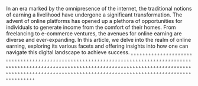 In an era marked by the omnipresence of the internet, the traditional notions of earning a livelihood have undergone a significant transformation. The advent of online platforms has opened up a plethora of opportunities for individuals to generate income from the comfort of their homes. From freelancing to e-commerce ventures, the avenues for online earning are diverse and ever-expanding. In this article, we delve into the realm of online earning, exploring its various facets and offering insights into how one can navigate this digital landscape to achieve success.
<a href="https://marketingautomation1138.wordpress.com/">.</a>
<a href="https://marketingautomation1159.wordpress.com/">.</a>
<a href="https://marketingautomation1155.wordpress.com/">.</a>
<a href="https://marketingautomation1151.wordpress.com/">.</a>
<a href="https://marketingautomation1160.wordpress.com/">.</a>
<a href="https://marketingautomation11352.wordpress.com/">.</a>
<a href="https://marketingautomation1156.wordpress.com/">.</a>
<a href="https://marketingautomation1157.wordpress.com/">.</a>
<a href="https://marketingautomation1153.wordpress.com/">.</a>
<a href="https://marketingautomation1158.wordpress.com/">.</a>
<a href="https://marketingautomation1154.wordpress.com/">.</a>
<a href="https://marketingautomation1134.wordpress.com/">.</a>
<a href="https://marketingautomation1199.wordpress.com/">.</a>
<a href="https://marketingautomation1195.wordpress.com/">.</a>
<a href="https://marketingautomation1191.wordpress.com/">.</a>
<a href="https://marketingautomation1200.wordpress.com/">.</a>
<a href="https://marketingautomation1196.wordpress.com/">.</a>
<a href="https://marketingautomation1192.wordpress.com/">.</a>
<a href="https://marketingautomation1197.wordpress.com/">.</a>
<a href="https://marketingautomation1193.wordpress.com/">.</a>
<a href="https://marketingautomation1198.wordpress.com/">.</a>
<a href="https://marketingautomation1194.wordpress.com/">.</a>
<a href="https://marketingautomation1130.wordpress.com/">.</a>
<a href="https://marketingautomation1250.wordpress.com/">.</a>
<a href="https://marketingautomation1246.wordpress.com/">.</a>
<a href="https://marketingautomation1242.wordpress.com/">.</a>
<a href="https://marketingautomation1238.wordpress.com/">.</a>
<a href="https://marketingautomation1234.wordpress.com/">.</a>
<a href="https://marketingautomation1230.wordpress.com/">.</a>
<a href="https://marketingautomation1226.wordpress.com/">.</a>
<a href="https://marketingautomation1222.wordpress.com/">.</a>
<a href="https://marketingautomation1218.wordpress.com/">.</a>
<a href="https://marketingautomation1214.wordpress.com/">.</a>
<a href="https://marketingautomation11279.wordpress.com/">.</a>
<a href="https://marketingautomation1308.wordpress.com/">.</a>
<a href="https://marketingautomation1304.wordpress.com/">.</a>
<a href="https://marketingautomation1300.wordpress.com/">.</a>
<a href="https://marketingautomation1296.wordpress.com/">.</a>
<a href="https://marketingautomation1292.wordpress.com/">.</a>
<a href="https://marketingautomation1288.wordpress.com/">.</a>
<a href="https://marketingautomation1284.wordpress.com/">.</a>
<a href="https://marketingautomation1280.wordpress.com/">.</a>
<a href="https://marketingautomation1276.wordpress.com/">.</a>
<a href="https://marketingautomation1272.wordpress.com/">.</a>
<a href="https://marketingautomation1127.wordpress.com/">.</a>
<a href="https://marketingautomation1316.wordpress.com/">.</a>
<a href="https://marketingautomation1312.wordpress.com/">.</a>
<a href="https://marketingautomation1369.wordpress.com/">.</a>
<a href="https://marketingautomation1365.wordpress.com/">.</a>
<a href="https://marketingautomation1361.wordpress.com/">.</a>
<a href="https://marketingautomation1357.wordpress.com/">.</a>
<a href="https://marketingautomation1353.wordpress.com/">.</a>
<a href="https://marketingautomation1349.wordpress.com/">.</a>
<a href="https://marketingautomation1345.wordpress.com/">.</a>
<a href="https://marketingautomation1341.wordpress.com/">.</a>
<a href="https://marketingautomation1149.wordpress.com/">.</a>
<a href="https://marketingautomation1179.wordpress.com/">.</a>
<a href="https://marketingautomation1175.wordpress.com/">.</a>
<a href="https://marketingautomation1171.wordpress.com/">.</a>
<a href="https://marketingautomation1180.wordpress.com/">.</a>
<a href="https://marketingautomation1176.wordpress.com/">.</a>
<a href="https://marketingautomation1172.wordpress.com/">.</a>
<a href="https://marketingautomation1177.wordpress.com/">.</a>
<a href="https://marketingautomation1173.wordpress.com/">.</a>
<a href="https://marketingautomation1178.wordpress.com/">.</a>
<a href="https://marketingautomation1174.wordpress.com/">.</a>
<a href="https://marketingautomation1146.wordpress.com/">.</a>
<a href="https://marketingautomation1248.wordpress.com/">.</a>
<a href="https://marketingautomation1244.wordpress.com/">.</a>
<a href="https://marketingautomation1240.wordpress.com/">.</a>
<a href="https://marketingautomation1236.wordpress.com/">.</a>
<a href="https://marketingautomation1232.wordpress.com/">.</a>
<a href="https://marketingautomation1228.wordpress.com/">.</a>
<a href="https://marketingautomation1224.wordpress.com/">.</a>
<a href="https://marketingautomation1220.wordpress.com/">.</a>
<a href="https://marketingautomation1216.wordpress.com/">.</a>
<a href="https://marketingautomation1212.wordpress.com/">.</a>
<a href="https://marketingautomation1143.wordpress.com/">.</a>
<a href="https://marketingautomation1268.wordpress.com/">.</a>
<a href="https://marketingautomation1264.wordpress.com/">.</a>
<a href="https://marketingautomation1260.wordpress.com/">.</a>
<a href="https://marketingautomation1256.wordpress.com/">.</a>
<a href="https://marketingautomation1252.wordpress.com/">.</a>
<a href="https://marketingautomation1269.wordpress.com/">.</a>
<a href="https://marketingautomation1265.wordpress.com/">.</a>
<a href="https://marketingautomation1261.wordpress.com/">.</a>
<a href="https://marketingautomation1257.wordpress.com/">.</a>
<a href="https://marketingautomation1253.wordpress.com/">.</a>
<a href="https://marketingautomation1140.wordpress.com/">.</a>
<a href="https://marketingautomation1310.wordpress.com/">.</a>
<a href="https://marketingautomation1306.wordpress.com/">.</a>
<a href="https://marketingautomation1302.wordpress.com/">.</a>
<a href="https://marketingautomation1298.wordpress.com/">.</a>
<a href="https://marketingautomation1294.wordpress.com/">.</a>
<a href="https://marketingautomation1290.wordpress.com/">.</a>
<a href="https://marketingautomation1286.wordpress.com/">.</a>
<a href="https://marketingautomation1282.wordpress.com/">.</a>
<a href="https://marketingautomation1278.wordpress.com/">.</a>
<a href="https://marketingautomation1274.wordpress.com/">.</a>
<a href="https://marketingautomation1136.wordpress.com/">.</a>
<a href="https://marketingautomation1318.wordpress.com/">.</a>
<a href="https://marketingautomation1314.wordpress.com/">.</a>
<a href="https://marketingautomation1371.wordpress.com/">.</a>
<a href="https://marketingautomation1367.wordpress.com/">.</a>
<a href="https://marketingautomation1363.wordpress.com/">.</a>
<a href="https://marketingautomation1359.wordpress.com/">.</a>
<a href="https://marketingautomation1355.wordpress.com/">.</a>
<a href="https://marketingautomation1351.wordpress.com/">.</a>
<a href="https://marketingautomation1347.wordpress.com/">.</a>
<a href="https://marketingautomation1343.wordpress.com/">.</a>
<a href="https://marketingautomation1148.wordpress.com/">.</a>
<a href="https://marketingautomation1167.wordpress.com/">.</a>
<a href="https://marketingautomation1163.wordpress.com/">.</a>
<a href="https://marketingautomation1168.wordpress.com/">.</a>
<a href="https://marketingautomation1164.wordpress.com/">.</a>
<a href="https://marketingautomation1169.wordpress.com/">.</a>
<a href="https://marketingautomation1165.wordpress.com/">.</a>
<a href="https://marketingautomation1161.wordpress.com/">.</a>
<a href="https://marketingautomation1170.wordpress.com/">.</a>
<a href="https://marketingautomation1166.wordpress.com/">.</a>
<a href="https://marketingautomation1162.wordpress.com/">.</a>
<a href="https://marketingautomation1145.wordpress.com/">.</a>
<a href="https://marketingautomation1207.wordpress.com/">.</a>
<a href="https://marketingautomation1203.wordpress.com/">.</a>
<a href="https://marketingautomation1210.wordpress.com/">.</a>
<a href="https://marketingautomation120.wordpress.com/">.</a>
<a href="https://marketingautomation1205.wordpress.com/">.</a>
<a href="https://marketingautomation1201.wordpress.com/">.</a>
<a href="https://marketingautomation1211.wordpress.com/">.</a>
<a href="https://marketingautomation1209.wordpress.com/">.</a>
<a href="https://marketingautomation1206.wordpress.com/">.</a>
<a href="https://marketingautomation1202.wordpress.com/">.</a>
<a href="https://marketingautomation1142.wordpress.com/">.</a>
<a href="https://marketingautomation1251.wordpress.com/">.</a>
<a href="https://marketingautomation1247.wordpress.com/">.</a>
<a href="https://marketingautomation1243.wordpress.com/">.</a>
<a href="https://marketingautomation1239.wordpress.com/">.</a>
<a href="https://marketingautomation1235.wordpress.com/">.</a>
<a href="https://marketingautomation1231.wordpress.com/">.</a>
<a href="https://marketingautomation1227.wordpress.com/">.</a>
<a href="https://marketingautomation1223.wordpress.com/">.</a>
<a href="https://marketingautomation1219.wordpress.com/">.</a>
<a href="https://marketingautomation1215.wordpress.com/">.</a>
<a href="https://marketingautomation1139.wordpress.com/">.</a>
<a href="https://marketingautomation1309.wordpress.com/">.</a>
<a href="https://marketingautomation1305.wordpress.com/">.</a>
<a href="https://marketingautomation1301.wordpress.com/">.</a>
<a href="https://marketingautomation1297.wordpress.com/">.</a>
<a href="https://marketingautomation1293.wordpress.com/">.</a>
<a href="https://marketingautomation1289.wordpress.com/">.</a>
<a href="https://marketingautomation1285.wordpress.com/">.</a>
<a href="https://marketingautomation1281.wordpress.com/">.</a>
<a href="https://marketingautomation1277.wordpress.com/">.</a>
<a href="https://marketingautomation1273.wordpress.com/">.</a>
<a href="https://marketingautomation1135.wordpress.com/">.</a>
<a href="https://marketingautomation1317.wordpress.com/">.</a>
<a href="https://marketingautomation1313.wordpress.com/">.</a>
<a href="https://marketingautomation1370.wordpress.com/">.</a>
<a href="https://marketingautomation1366.wordpress.com/">.</a>
<a href="https://marketingautomation1362.wordpress.com/">.</a>
<a href="https://marketingautomation1358.wordpress.com/">.</a>
<a href="https://marketingautomation1354.wordpress.com/">.</a>
<a href="https://marketingautomation1350.wordpress.com/">.</a>
<a href="https://marketingautomation1346.wordpress.com/">.</a>
<a href="https://marketingautomation1342.wordpress.com/">.</a>
<a href="https://marketingautomation1150.wordpress.com/">.</a>
<a href="https://marketingautomation1187.wordpress.com/">.</a>
<a href="https://marketingautomation1183.wordpress.com/">.</a>
<a href="https://marketingautomation1188.wordpress.com/">.</a>
<a href="https://marketingautomation1184.wordpress.com/">.</a>
<a href="https://marketingautomation1189.wordpress.com/">.</a>
<a href="https://marketingautomation1185.wordpress.com/">.</a>
<a href="https://marketingautomation11775.wordpress.com/">.</a>
<a href="https://marketingautomation1190.wordpress.com/">.</a>
<a href="https://marketingautomation1186.wordpress.com/">.</a>
<a href="https://marketingautomation11785.wordpress.com/">.</a>
<a href="https://marketingautomation1147.wordpress.com/">.</a>
<a href="https://marketingautomation1249.wordpress.com/">.</a>
<a href="https://marketingautomation1245.wordpress.com/">.</a>
<a href="https://marketingautomation1241.wordpress.com/">.</a>
<a href="https://marketingautomation1237.wordpress.com/">.</a>
<a href="https://marketingautomation1233.wordpress.com/">.</a>
<a href="https://marketingautomation1229.wordpress.com/">.</a>
<a href="https://marketingautomation1225.wordpress.com/">.</a>
<a href="https://marketingautomation1221.wordpress.com/">.</a>
<a href="https://marketingautomation1217.wordpress.com/">.</a>
<a href="https://marketingautomation1213.wordpress.com/">.</a>
<a href="https://marketingautomation1144.wordpress.com/">.</a>
<a href="https://marketingautomation1270.wordpress.com/">.</a>
<a href="https://marketingautomation1266.wordpress.com/">.</a>
<a href="https://marketingautomation1262.wordpress.com/">.</a>
<a href="https://marketingautomation1258.wordpress.com/">.</a>
<a href="https://marketingautomation1254.wordpress.com/">.</a>
<a href="https://marketingautomation1271.wordpress.com/">.</a>
<a href="https://marketingautomation1267.wordpress.com/">.</a>
<a href="https://marketingautomation1263.wordpress.com/">.</a>
<a href="https://marketingautomation1259.wordpress.com/">.</a>
<a href="https://marketingautomation1255.wordpress.com/">.</a>
<a href="https://marketingautomation1141.wordpress.com/">.</a>
<a href="https://marketingautomation1311.wordpress.com/">.</a>
<a href="https://marketingautomation1307.wordpress.com/">.</a>
<a href="https://marketingautomation1303.wordpress.com/">.</a>
<a href="https://marketingautomation1299.wordpress.com/">.</a>
<a href="https://marketingautomation1295.wordpress.com/">.</a>
<a href="https://marketingautomation1291.wordpress.com/">.</a>
<a href="https://marketingautomation1287.wordpress.com/">.</a>
<a href="https://marketingautomation1283.wordpress.com/">.</a>
<a href="https://marketingautomation1279.wordpress.com/">.</a>
<a href="https://marketingautomation1275.wordpress.com/">.</a>
<a href="https://marketingautomation1137.wordpress.com/">.</a>
<a href="https://marketingautomation1319.wordpress.com/">.</a>
<a href="https://marketingautomation1315.wordpress.com/">.</a>
<a href="https://marketingautomation1372.wordpress.com/">.</a>
<a href="https://marketingautomation1368.wordpress.com/">.</a>
<a href="https://marketingautomation1364.wordpress.com/">.</a>
<a href="https://marketingautomation1360.wordpress.com/">.</a>
<a href="https://marketingautomation1356.wordpress.com/">.</a>
<a href="https://marketingautomation1352.wordpress.com/">.</a>
<a href="https://marketingautomation1348.wordpress.com/">.</a>
<a href="https://marketingautomation1344.wordpress.com/">.</a>
